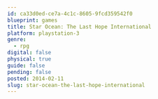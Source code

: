```yaml
---
id: ca33d0ed-ce7a-4c1c-8605-9fcd359542f0
blueprint: games
title: Star Ocean: The Last Hope International
platform: playstation-3
genre:
  - rpg
digital: false
physical: true
guide: false
pending: false
posted: 2014-02-11
slug: star-ocean-the-last-hope-international
---
```

